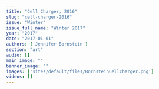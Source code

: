 ```yaml
---
title: "Cell Charger, 2016"
slug: "cell-charger-2016"
issue: "Winter"
issue_full_name: "Winter 2017"
year: "2017"
date: "2017-01-01"
authors: ['Jennifer Bornstein']
section: "art"
audio: []
main_image: ""
banner_image: ""
images: ['sites/default/files/BornsteinCellcharger.png']
videos: []
---
```

